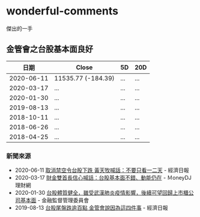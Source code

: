 # wonderful-comments
傑出的一手

## 金管會之台股基本面良好

日期 | Close | 5D | 20D
---- | ---- | ---- | ----
2020-06-11 | 11535.77 (-184.39) | ... | ...
2020-03-17 | ... | ... | ...
2020-01-30 | ... | ... | ...
2019-08-13 | ... | ... | ...
2018-10-11 | ... | ... | ...
2018-06-26 | ... | ... | ...
2018-04-25 | ... | ... | ...

### 新聞來源

* 2020-06-11 [取消禁空令台股下跌 黃天牧喊話：不要只看一二天](https://money.udn.com/money/story/5613/4628922) - 經濟日報
* 2020-03-17 [財金雙首長信心喊話：台股基本面不錯、動能仍在](https://www.moneydj.com/KMDJ/News/NewsViewer.aspx?a=b7810678-3bb5-4008-ac4f-1eeccc2d3078) - ＭoneyDJ 理財網
* 2020-01-30 [台股體質健全，雖受武漢肺炎疫情影響，後續可望回歸上市櫃公司基本面](https://www.fsc.gov.tw/ch/home.jsp?id=96&parentpath=0,2&mcustomize=news_view.jsp&dataserno=202001300003&toolsflag=Y&dtable=News) - 金融監督管理委員會
* 2019-08-13 [台股尾盤跌逾百點 金管會說因為這四件事](https://money.udn.com/money/story/5607/3986797) - 經濟日報
